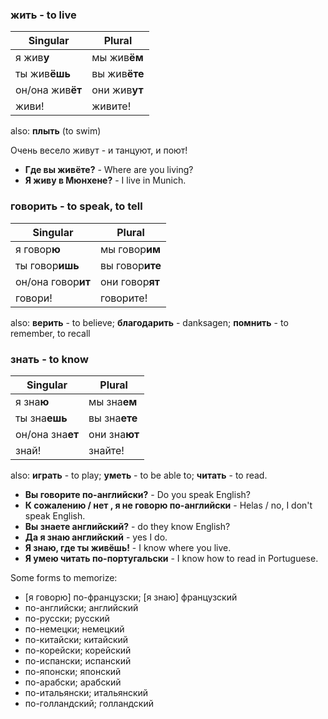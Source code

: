 ### **жить** - to live

| Singular | Plural |
| ------------- | ------------- |
| я жив**у** | мы жив**ём** |
| ты жив**ёшь** | вы жив**ёте** |
| он/она жив**ёт** | они жив**ут** |
| живи! | живите! |

also: **плыть** (to swim)

Очень весело живут - и танцуют, и поют!

- **Где вы живёте?** -  Where are you living?
- **Я живу в Мюнхене?** - I live in Munich.

### **говорить** - to speak, to tell

| Singular | Plural |
| ------------- | ------------- |
| я говор**ю** | мы говор**им** |
| ты говор**ишь** | вы говор**ите** |
| он/она говор**ит** | они говор**ят** |
| говори! | говорите! |

also: **верить** - to believe; **благодарить** - danksagen; **помнить** - to remember, to recall

### **знать** - to know

| Singular | Plural |
| ------------- | ------------- |
| я зна**ю** | мы зна**ем** |
| ты зна**ешь** | вы зна**ете** |
| он/она зна**ет** | они зна**ют** |
| знай! | знайте! |

also: **играть** - to play; **уметь** - to be able to; **читать** - to read.

- **Вы говорите по-английски?** - Do you speak English?
- **К сожалению / нет , я не говорю по-английски** - Helas / no, I don't speak English.
- **Вы знаете английский?** - do they know English?
- **Да я знаю английский** - yes I do.
- **Я знаю, где ты живёшь!** - I know where you live.
- **Я умею читать по-португальски** - I know how to read in Portuguese. 

Some forms to memorize:

* [я говорю] по-французски; [я знаю] французский
* по-английски; английский
* по-русски; русский
* по-немецки; немецкий
* по-китайски; китайский
* по-корейски; корейский
* по-испански; испанский
* по-японски; японский
* по-арабски; арабский
* по-итальянски; итальянский
* по-голландский; голландский


